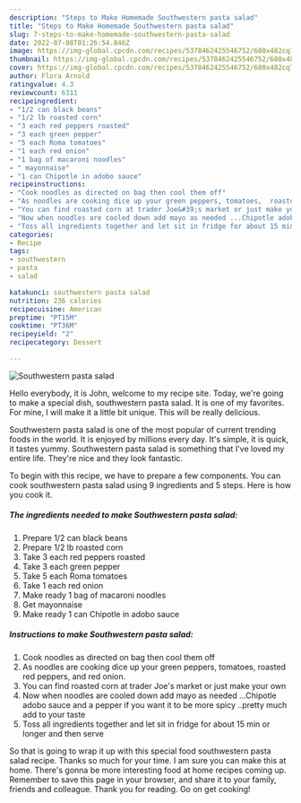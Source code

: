 ```yaml
---
description: "Steps to Make Homemade Southwestern pasta salad"
title: "Steps to Make Homemade Southwestern pasta salad"
slug: 7-steps-to-make-homemade-southwestern-pasta-salad
date: 2022-07-08T01:26:54.846Z
image: https://img-global.cpcdn.com/recipes/5378462425546752/680x482cq70/southwestern-pasta-salad-recipe-main-photo.jpg
thumbnail: https://img-global.cpcdn.com/recipes/5378462425546752/680x482cq70/southwestern-pasta-salad-recipe-main-photo.jpg
cover: https://img-global.cpcdn.com/recipes/5378462425546752/680x482cq70/southwestern-pasta-salad-recipe-main-photo.jpg
author: Flora Arnold
ratingvalue: 4.3
reviewcount: 6311
recipeingredient:
- "1/2 can black beans"
- "1/2 lb roasted corn"
- "3 each red peppers roasted"
- "3 each green pepper"
- "5 each Roma tomatoes"
- "1 each red onion"
- "1 bag of macaroni noodles"
- " mayonnaise"
- "1 can Chipotle in adobo sauce"
recipeinstructions:
- "Cook noodles as directed on bag then cool them off"
- "As noodles are cooking dice up your green peppers, tomatoes,  roasted red peppers, and red onion."
- "You can find roasted corn at trader Joe&#39;s market or just make your own"
- "Now when noodles are cooled down add mayo as needed ...Chipotle adobo sauce and a pepper if you want it to be more spicy ..pretty much add to your taste"
- "Toss all ingredients together and let sit in fridge for about 15 min or longer and then serve"
categories:
- Recipe
tags:
- southwestern
- pasta
- salad

katakunci: southwestern pasta salad 
nutrition: 236 calories
recipecuisine: American
preptime: "PT15M"
cooktime: "PT36M"
recipeyield: "2"
recipecategory: Dessert

---
```



![Southwestern pasta salad](https://img-global.cpcdn.com/recipes/5378462425546752/680x482cq70/southwestern-pasta-salad-recipe-main-photo.jpg)

Hello everybody, it is John, welcome to my recipe site. Today, we're going to make a special dish, southwestern pasta salad. It is one of my favorites. For mine, I will make it a little bit unique. This will be really delicious.

Southwestern pasta salad is one of the most popular of current trending foods in the world. It is enjoyed by millions every day. It's simple, it is quick, it tastes yummy. Southwestern pasta salad is something that I've loved my entire life. They're nice and they look fantastic.




To begin with this recipe, we have to prepare a few components. You can cook southwestern pasta salad using 9 ingredients and 5 steps. Here is how you cook it.

<!--inarticleads1-->

##### The ingredients needed to make Southwestern pasta salad:

1. Prepare 1/2 can black beans
1. Prepare 1/2 lb roasted corn
1. Take 3 each red peppers roasted
1. Take 3 each green pepper
1. Take 5 each Roma tomatoes
1. Take 1 each red onion
1. Make ready 1 bag of macaroni noodles
1. Get  mayonnaise
1. Make ready 1 can Chipotle in adobo sauce




<!--inarticleads2-->

##### Instructions to make Southwestern pasta salad:

1. Cook noodles as directed on bag then cool them off
1. As noodles are cooking dice up your green peppers, tomatoes,  roasted red peppers, and red onion.
1. You can find roasted corn at trader Joe&#39;s market or just make your own
1. Now when noodles are cooled down add mayo as needed ...Chipotle adobo sauce and a pepper if you want it to be more spicy ..pretty much add to your taste
1. Toss all ingredients together and let sit in fridge for about 15 min or longer and then serve




So that is going to wrap it up with this special food southwestern pasta salad recipe. Thanks so much for your time. I am sure you can make this at home. There's gonna be more interesting food at home recipes coming up. Remember to save this page in your browser, and share it to your family, friends and colleague. Thank you for reading. Go on get cooking!
